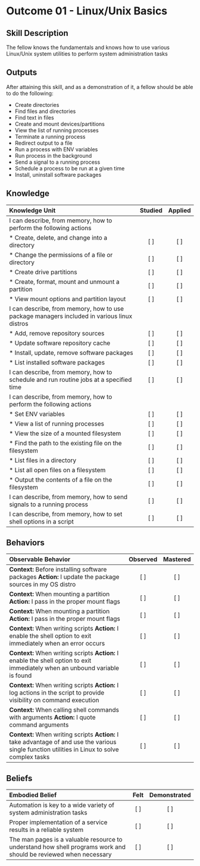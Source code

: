# Outcome 01 - Linux/Unix Basics

Skill Description
------------------
The fellow knows the fundamentals and knows how to use various Linux/Unix system utilities to perform system administration tasks


Outputs
----------
After attaining this skill, and as a demonstration of it, a fellow should be able to do the following:

- Create directories
- Find files and directories
- Find text in files
- Create and mount devices/partitions
- View the list of running processes
- Terminate a running process
- Redirect output to a file
- Run a process with ENV variables
- Run process in the background
- Send a signal to a running process
- Schedule a process to be run at a given time
- Install, uninstall software packages


## **Knowledge**

| Knowledge Unit   |      Studied      | Applied |
|:-----------------|:-----------------:|:-------:|
| I can describe, from memory, how to perform the following actions | | |
| * Create, delete, and change into a directory   | [ ] | [ ] |
| * Change the permissions of a file or directory | [ ] | [ ] |
| * Create drive partitions                       | [ ] | [ ] |
| * Create, format, mount and unmount a partition | [ ] | [ ] |
| * View mount options and partition layout       | [ ] | [ ] |
| I can describe, from memory, how to use package managers included in various linux distros | | |
| * Add, remove repository sources            | [ ] | [ ] |
| * Update software repository cache          | [ ] | [ ] |
| * Install, update, remove software packages | [ ] | [ ] |
| * List installed software packages          | [ ] | [ ] |
| I can describe, from memory, how to schedule and run routine jobs at a specified time | [ ] | [ ] |
| I can describe, from memory, how to perform the following actions | | |
| * Set ENV variables                                    | [ ] | [ ] |
| * View a list of running processes                     | [ ] | [ ] |
| * View the size of a mounted filesystem                | [ ] | [ ] |
| * Find the path to the existing file on the filesystem | [ ] | [ ] |
| * List files in a directory                            | [ ] | [ ] |
| * List all open files on a filesystem                  | [ ] | [ ] |
| * Output the contents of a file on the filesystem      | [ ] | [ ] |
| I can describe, from memory, how to send signals to a running process | [ ] | [ ] |
| I can describe, from memory, how to set shell options in a script | [ ] | [ ] |



## **Behaviors**

| Observable Behavior   |      Observed      | Mastered |
|:----------------------|:------------------:|:--------:|
| **Context:** Before installing software packages **Action:** I update the package sources in my OS distro | [ ] | [ ]  |
| **Context:** When mounting a partition **Action:** I pass in the proper mount flags | [ ] | [ ]  |
| **Context:** When mounting a partition **Action:** I pass in the proper mount flags | [ ] | [ ]  |
| **Context:** When writing scripts **Action:** I enable the shell option to exit immediately when an error occurs | [ ] | [ ]  |
| **Context:** When writing scripts **Action:** I enable the shell option to exit immediately when an unbound variable is found | [ ] | [ ]  |
| **Context:** When writing scripts **Action:** I log actions in the script to provide visibility on command execution | [ ] | [ ]  |
| **Context:** When calling shell commands with arguments **Action:** I quote command arguments | [ ] | [ ]  |
| **Context:** When writing scripts **Action:** I take advantage of and use the various single function utilities in Linux to solve complex tasks | [ ] | [ ]  |



## **Beliefs**

| Embodied Belief   |      Felt          | Demonstrated |
|:------------------|:------------------:|:------------:|
| Automation is key to a wide variety of system administration tasks | [ ] | [ ] |
| Proper implementation of a service results in a reliable system | [ ] | [ ] |
| The man pages is a valuable resource to understand how shell programs work and should be reviewed when necessary | [ ] | [ ] |

